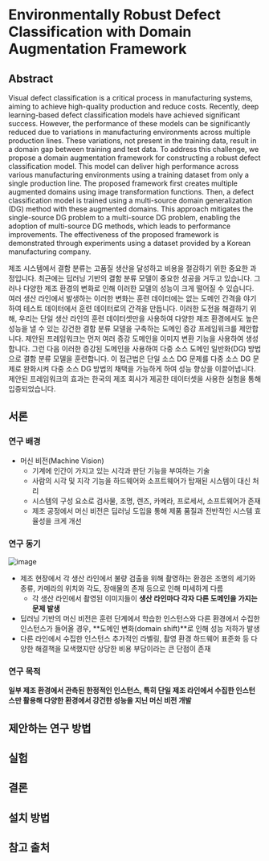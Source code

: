 # Environmentally Robust Defect Classification with Domain Augmentation Framework

## Abstract
Visual defect classification is a critical process in manufacturing systems, aiming to achieve high-quality production and reduce costs. Recently, deep learning-based defect classification models have achieved significant success. However, the performance of these models can be significantly reduced due to variations in manufacturing environments across multiple production lines. These variations, not present in the training data, result in a domain gap between training and test data. To address this challenge, we propose a domain augmentation framework for constructing a robust defect classification model. This model can deliver high performance across various manufacturing environments using a training dataset from only a single production line. The proposed framework first creates multiple augmented domains using image transformation functions. Then, a defect classification model is trained using a multi-source domain generalization (DG) method with these augmented domains. This approach mitigates the single-source DG problem to a multi-source DG problem, enabling the adoption of multi-source DG methods, which leads to performance improvements. The effectiveness of the proposed framework is demonstrated  through experiments using a dataset provided by a Korean manufacturing company.


제조 시스템에서 결함 분류는 고품질 생산을 달성하고 비용을 절감하기 위한 중요한 과정입니다. 최근에는 딥러닝 기반의 결함 분류 모델이 중요한 성공을 거두고 있습니다. 그러나 다양한 제조 환경의 변화로 인해 이러한 모델의 성능이 크게 떨어질 수 있습니다. 여러 생산 라인에서 발생하는 이러한 변화는 훈련 데이터에는 없는 도메인 간격을 야기하여 테스트 데이터에서 훈련 데이터로의 간격을 만듭니다. 이러한 도전을 해결하기 위해, 우리는 단일 생산 라인의 훈련 데이터셋만을 사용하여 다양한 제조 환경에서도 높은 성능을 낼 수 있는 강건한 결함 분류 모델을 구축하는 도메인 증강 프레임워크를 제안합니다. 제안된 프레임워크는 먼저 여러 증강 도메인을 이미지 변환 기능을 사용하여 생성합니다. 그런 다음 이러한 증강된 도메인을 사용하여 다중 소스 도메인 일반화(DG) 방법으로 결함 분류 모델을 훈련합니다. 이 접근법은 단일 소스 DG 문제를 다중 소스 DG 문제로 완화시켜 다중 소스 DG 방법의 채택을 가능하게 하여 성능 향상을 이끌어냅니다. 제안된 프레임워크의 효과는 한국의 제조 회사가 제공한 데이터셋을 사용한 실험을 통해 입증되었습니다.


## 서론

### 연구 배경
- 머신 비전(Machine Vision)
  - 기계에 인간이 가지고 있는 시각과 판단 기능을 부여하는 기술
  - 사람의 시각 및 지각 기능을 하드웨어와 소프트웨어가 탑재된 시스템이 대신 처리
  - 시스템의 구성 요소로 검사물, 조명, 렌즈, 카메라, 프로세서, 소프트웨어가 존재
  - 제조 공정에서 머신 비전은 딥러닝 도입을 통해 제품 품질과 전반적인 시스템 효율성을 크게 개선

### 연구 동기

![image](https://github.com/sean03101/iai-project/assets/59594037/8de72ea4-6d3d-455c-b7e1-2c0e43a528b1)


- 제조 현장에서 각 생산 라인에서 불량 검출을 위해 촬영하는 환경은 조명의 세기와 종류, 카메라의 위치와 각도, 장애물의 존재 등으로 인해 미세하게 다름
    - 각 생산 라인에서 촬영된 이미지들이 **생산 라인마다 각자 다른 도메인을 가지는 문제 발생**
- 딥러닝 기반의 머신 비전은 훈련 단계에서 학습한 인스턴스와 다른 환경에서 수집한 인스턴스가 들어올 경우, **도메인 변화(domain shift)**로 인해 성능 저하가 발생
- 다른 라인에서 수집한 인스턴스 추가적인 라벨링, 촬영 환경 하드웨어 표준화 등 다양한 해결책을 모색했지만 상당한 비용 부담이라는 큰 단점이 존재


### 연구 목적
**일부 제조 환경에서 관측된 한정적인 인스턴스, 특히 단일 제조 라인에서 수집한 인스턴스만 활용해 다양한 환경에서 강건한 성능을 지닌 머신 비전 개발**

## 제안하는 연구 방법

## 실험

## 결론

## 설치 방법

## 참고 출처
